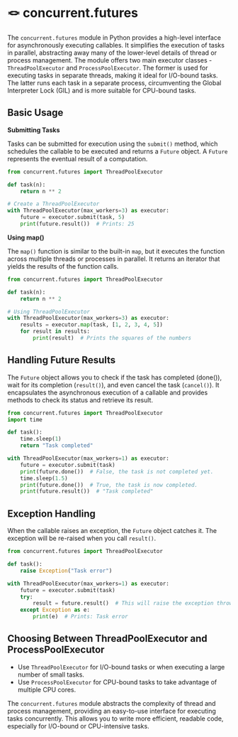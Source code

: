 # 🪢 concurrent.futures

The `concurrent.futures` module in Python provides a high-level interface for asynchronously executing callables. It simplifies the execution of tasks in parallel, abstracting away many of the lower-level details of thread or process management. The module offers two main executor classes - `ThreadPoolExecutor` and `ProcessPoolExecutor`. The former is used for executing tasks in separate threads, making it ideal for I/O-bound tasks. The latter runs each task in a separate process, circumventing the Global Interpreter Lock (GIL) and is more suitable for CPU-bound tasks.

## Basic Usage

**Submitting Tasks**

Tasks can be submitted for execution using the `submit()` method, which schedules the callable to be executed and returns a `Future` object. A `Future` represents the eventual result of a computation.

```python
from concurrent.futures import ThreadPoolExecutor

def task(n):
    return n ** 2

# Create a ThreadPoolExecutor
with ThreadPoolExecutor(max_workers=3) as executor:
    future = executor.submit(task, 5)
    print(future.result())  # Prints: 25
```

**Using map()**

The `map()` function is similar to the built-in `map`, but it executes the function across multiple threads or processes in parallel. It returns an iterator that yields the results of the function calls.

```python
from concurrent.futures import ThreadPoolExecutor

def task(n):
    return n ** 2

# Using ThreadPoolExecutor
with ThreadPoolExecutor(max_workers=3) as executor:
    results = executor.map(task, [1, 2, 3, 4, 5])
    for result in results:
        print(result)  # Prints the squares of the numbers
```

## Handling Future Results

The `Future` object allows you to check if the task has completed (done()), wait for its completion (`result()`), and even cancel the task (`cancel()`). It encapsulates the asynchronous execution of a callable and provides methods to check its status and retrieve its result.

```python
from concurrent.futures import ThreadPoolExecutor
import time

def task():
    time.sleep(1)
    return "Task completed"

with ThreadPoolExecutor(max_workers=1) as executor:
    future = executor.submit(task)
    print(future.done())  # False, the task is not completed yet.
    time.sleep(1.5)
    print(future.done())  # True, the task is now completed.
    print(future.result())  # "Task completed"
```

## Exception Handling

When the callable raises an exception, the `Future` object catches it. The exception will be re-raised when you call `result()`.

```python
from concurrent.futures import ThreadPoolExecutor

def task():
    raise Exception("Task error")

with ThreadPoolExecutor(max_workers=1) as executor:
    future = executor.submit(task)
    try:
        result = future.result()  # This will raise the exception thrown by task()
    except Exception as e:
        print(e)  # Prints: Task error
```

## Choosing Between ThreadPoolExecutor and ProcessPoolExecutor

- Use `ThreadPoolExecutor` for I/O-bound tasks or when executing a large number of small tasks.
- Use `ProcessPoolExecutor` for CPU-bound tasks to take advantage of multiple CPU cores.

The `concurrent.futures` module abstracts the complexity of thread and process management, providing an easy-to-use interface for executing tasks concurrently. This allows you to write more efficient, readable code, especially for I/O-bound or CPU-intensive tasks.